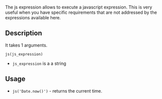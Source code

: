 The js expression allows to execute a javascript expression. This is very useful when you have specific requirements that are not addressed by the expressions available here.


## Description

It takes 1 arguments.

`js(js_expression)`

- `js_expression` is a a string

## Usage

- `js('Date.now()')` - returns the current time.

